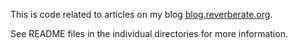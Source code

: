 This is code related to articles on my blog
[blog.reverberate.org](http://blog.reverberate.org).

See README files in the individual directories for more information.
